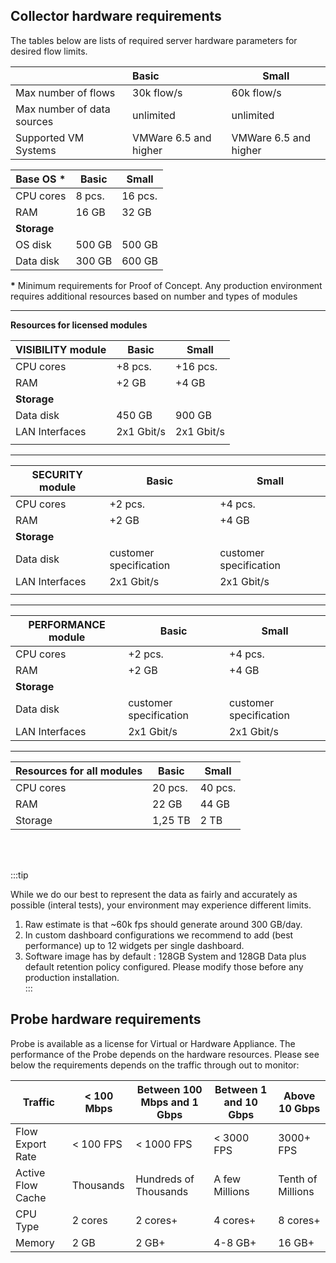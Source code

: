 ## Collector hardware requirements

The tables below are lists of required server hardware parameters for desired flow limits.



|                             | Basic                 | Small                 |
| --------------------------- | :-------------------- | --------------------- |
| Max number of flows         | 30k flow/s            | 60k flow/s            |
| Max number of data  sources | unlimited             | unlimited             |
| Supported VM Systems        | VMWare 6.5 and higher | VMWare 6.5 and higher |



| Base OS **\*** | Basic  | Small   |
| -------------- | ------ | ------- |
| CPU cores      | 8 pcs. | 16 pcs. |
| RAM            | 16 GB  | 32 GB   |
| **Storage**    |        |         |
| OS disk        | 500 GB | 500 GB  |
| Data disk      | 300 GB | 600 GB  |

**\*** Minimum requirements for Proof of Concept. Any production environment requires additional resources based on number and types of modules 

---

**Resources for licensed modules**  



| VISIBILITY  module | Basic      | Small      |
| ------------------ | ---------- | ---------- |
| CPU cores          | +8 pcs.    | +16 pcs.   |
| RAM                | +2 GB      | +4 GB      |
| **Storage**        |            |            |
| Data disk          | 450 GB     | 900 GB     |
| LAN Interfaces     | 2x1 Gbit/s | 2x1 Gbit/s |
|                    |            |            |

---

| SECURITY module | Basic                  | Small                  |
| --------------- | ---------------------- | ---------------------- |
| CPU cores       | +2 pcs.                | +4 pcs.                |
| RAM             | +2 GB                  | +4 GB                  |
| **Storage**     |                        |                        |
| Data disk       | customer specification | customer specification |
| LAN Interfaces  | 2x1 Gbit/s             | 2x1 Gbit/s             |
|                 |                        |                        |

---

| PERFORMANCE module | Basic                  | Small                  |
| ------------------ | ---------------------- | ---------------------- |
| CPU cores          | +2 pcs.                | +4 pcs.                |
| RAM                | +2 GB                  | +4 GB                  |
| **Storage**        |                        |                        |
| Data disk          | customer specification | customer specification |
| LAN Interfaces     | 2x1 Gbit/s             | 2x1 Gbit/s             |

---

| Resources for all modules | Basic   | Small   |
| ------------------------- | ------- | ------- |
| CPU cores                 | 20 pcs. | 40 pcs. |
| RAM                       | 22 GB   | 44 GB   |
| Storage                   | 1,25 TB | 2 TB    |

<br />

<br />

:::tip


While we do our best to represent the data as fairly and accurately as possible (interal tests), your environment may experience different limits.

1. Raw estimate is that ~60k fps should generate around 300 GB/day.
2. In custom dashboard configurations we recommend to add (best performance) up to 12 widgets per single dashboard.
3. Software image has by default : 128GB System and 128GB Data plus default retention policy configured. Please modify those before any production installation. 					
:::

## Probe hardware requirements 

Probe is available as a license for Virtual or Hardware Appliance. The performance of the Probe depends on the hardware resources. Please see below the requirements depends on the traffic through out to monitor: 

| Traffic           | < 100 Mbps | Between 100 Mbps and 1 Gbps | Between 1 and 10 Gbps | Above 10 Gbps     |
| ----------------- | ---------- | --------------------------- | --------------------- | ----------------- |
| Flow Export Rate  | < 100 FPS  | < 1000 FPS                  | < 3000 FPS            | 3000+ FPS         |
| Active Flow Cache | Thousands  | Hundreds of Thousands       | A few Millions        | Tenth of Millions |
| CPU Type          | 2 cores    | 2 cores+                    | 4 cores+              | 8 cores+          |
| Memory            | 2 GB       | 2 GB+                       | 4-8 GB+               | 16 GB+            |